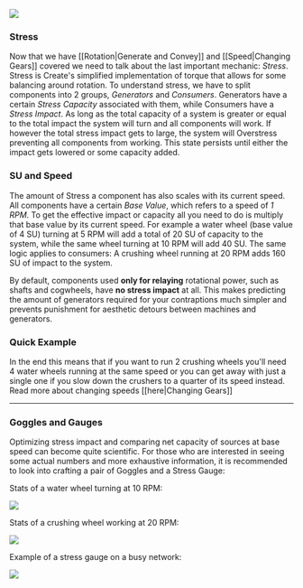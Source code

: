 ![](https://i.imgur.com/E3wHL9a.jpg)

### Stress

Now that we have [[Rotation|Generate and Convey]] and [[Speed|Changing Gears]] covered we need to talk about the last important mechanic: _Stress_. Stress is Create's simplified implementation of torque that allows for some balancing around rotation. To understand stress, we have to split components into 2 groups, _Generators_ and _Consumers_. Generators have a certain _Stress Capacity_ associated with them, while Consumers have a _Stress Impact_. As long as the total capacity of a system is greater or equal to the total impact the system will turn and all components will work. If however the total stress impact gets to large, the system will Overstress preventing all components from working. This state persists until either the impact gets lowered or some capacity added.

### SU and Speed

The amount of Stress a component has also scales with its current speed. All components have a certain _Base Value_, which refers to a speed of _1 RPM_. To get the effective impact or capacity all you need to do is multiply that base value by its current speed. For example a water wheel (base value of 4 SU) turning at 5 RPM will add a total of 20 SU of capacity to the system, while the same wheel turning at 10 RPM will add 40 SU. The same logic applies to consumers: A crushing wheel running at 20 RPM adds 160 SU of impact to the system.

By default, components used **only for relaying** rotational power, such as shafts and cogwheels, have **no stress impact** at all. This makes predicting the amount of generators required for your contraptions much simpler and prevents punishment for aesthetic detours between machines and generators.

### Quick Example

In the end this means that if you want to run 2 crushing wheels you'll need 4 water wheels running at the same speed or you can get away with just a single one if you slow down the crushers to a quarter of its speed instead. Read more about changing speeds [[here|Changing Gears]]

***

### Goggles and Gauges

Optimizing stress impact and comparing net capacity of sources at base speed can become quite scientific. For those who are interested in seeing some actual numbers and more exhaustive information, it is recommended to look into crafting a pair of Goggles and a Stress Gauge:

Stats of a water wheel turning at 10 RPM: 

![](https://cdn.discordapp.com/attachments/622867820170182676/690314163590791560/unknown.png)

Stats of a crushing wheel working at 20 RPM:

![](https://cdn.discordapp.com/attachments/622867820170182676/690314182679461978/unknown.png)

Example of a stress gauge on a busy network:

![](https://cdn.discordapp.com/attachments/622867820170182676/690179829395488996/unknown.png)
